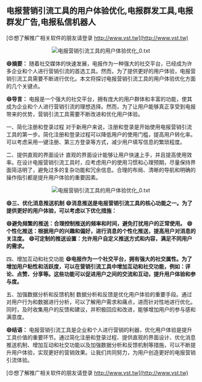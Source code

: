 ## **电报营销引流工具的用户体验优化,电报群发工具,电报群发广告,电报私信机器人**

[😍想了解推广相关软件的朋友请登录 http://www.vst.tw](http://www.vst.tw)

 <center><img src="https://vst.tw/MP4/tuiguang/png/7.png" alt="电报营销引流工具的用户体验优化_0.txt"></center>

**😄摘要：**
随着社交媒体的快速发展，电报作为一种强大的社交平台，已经成为许多企业和个人进行营销引流的首选工具。然而，为了提供更好的用户体验，电报营销引流工具需要不断进行优化。本文将探讨电报营销引流工具的用户体验优化方面的几个关键点。

**😄导言：**
电报是一个强大的社交平台，拥有庞大的用户群体和丰富的功能，使其成为企业和个人进行营销引流的理想选择。然而，为了让用户能够真正享受到电报带来的优势，营销引流工具需要不断改进和优化用户体验。

一、简化注册和登录过程
对于新用户来说，注册和登录是开始使用电报营销引流工具的第一步。简化注册和登录过程可以降低用户的使用门槛，提高用户转化率。可以考虑采用一键注册、第三方登录等方式，减少用户填写信息的繁琐程度。

二、提供直观的界面设计
直观的界面设计能够让用户快速上手，并且提高使用效率。在设计电报营销引流工具时，应考虑用户的使用习惯和心理预期，尽量保持界面简洁明了，避免过多的复杂功能和冗余信息。合理的布局、清晰的导航和明确的操作指引都是提升用户体验的重要因素。

 <center><img src="https://vst.tw/MP4/tuiguang/png/5.png" alt="电报营销引流工具的用户体验优化_0.txt"></center>

**😄三、优化消息推送机制**
**😄消息推送是电报营销引流工具的核心功能之一。为了提供更好的用户体验，可以考虑以下优化措施：**

**😄避免频繁的推送：合理控制推送的频率和时间，避免打扰用户的正常使用。**
**😄个性化推送：根据用户的兴趣和偏好，进行消息的个性化推送，提高用户对消息的关注度。**
**😄可定制的推送设置：允许用户自定义推送方式和内容，满足不同用户的需求。**

四、增加互动和社交功能
**😄电报作为一个社交平台，拥有强大的社交属性。为了增加用户粘性和活跃度，可以在营销引流工具中增加互动和社交功能，例如：评论、点赞、分享等。这些功能可以促进用户之间的交流和互动，提升用户体验和参与度。**

五、加强数据分析和反馈机制
数据分析和反馈是优化用户体验的重要手段。通过对用户行为和数据进行分析，可以了解用户需求和痛点，进而针对性地进行优化。同时，及时收集用户的反馈和建议，并积极回应和改进，能够增加用户的参与感和满意度。

**😄结语：**
电报营销引流工具是企业和个人进行营销的利器，优化用户体验是提升工具价值的重要环节。通过简化注册和登录过程、提供直观的界面设计、优化消息推送机制、增加互动和社交功能以及加强数据分析和反馈机制等措施，可以不断提升用户体验，实现更好的营销效果。让我们共同努力，为用户创造更好的电报营销引流体验。

[😍想了解推广相关软件的朋友请登录 http://www.vst.tw](http://www.vst.tw)



